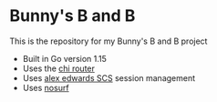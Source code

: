 # Bunny's B and B

This is the repository for my Bunny's B and B project

- Built in Go version 1.15
- Uses the [chi router](https://github.com/go-chi/chi)
- Uses [alex edwards SCS](https://github.com/alexedwards/scs/v2) session management
- Uses [nosurf](https://github.com/justinas/nosurf)
  
